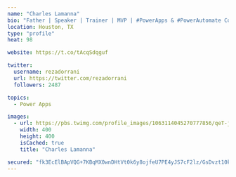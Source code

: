 ```yaml
---
name: "Charles Lamanna"
bio: "Father | Speaker | Trainer | MVP | #PowerApps & #PowerAutomate Community Super User | YouTuber Right-pointing triangle http://youtube.com/c/rezadorrani | Learn - Share - Clockwise rightwards and leftwards open circle arrows"
location: Houston, TX
type: "profile"
heat: 98

website: https://t.co/tAcqSdqguf

twitter:
  username: rezadorrani
  url: https://twitter.com/rezadorrani
  followers: 2487

topics:
  - Power Apps

images:
  - url: https://pbs.twimg.com/profile_images/1063114045270777856/qeT-jpWr_400x400.jpg
    width: 400
    height: 400
    isCached: true
    title: "Charles Lamanna"

secured: "fk3EcElBApVQG+7KBqMX0wnDHtVt0k6y8ojfeU7PE4yJS7cF2lz/GsDvzt10k7GGxd54G1GoUOMkTWpkA1t3bEKcIeqh7VFcIKVto6HK9+7P/wzVg58BMrvorsh8yqf8HupsXie1dfzYqvJcZjob1snW6q0Z4P8NR5eM71tEXYq8EDk5HCf0m7VyDiome2tfbspQWWSmSxJtZAg39jzuPhgJXvwDvtqVwOH9Pl7wnVqwmkudi2jraL1UZ3/D4sXYHS0B1yIGPSgmLbP2Xe7Z0V4qGipsWxaEUogxnDXcJ4GLCEGTw69GGaHLhOAAOa34AleF95W/IiTigqJM85iMF3sSvrWCv2ys2mqSkkWbDoFshahyumnRCTHKBPviDHNnfOL5xZ3tVA3ks7++OfwKHe7UwHYsa+4v4ScuLRD1pyQ=;cKQobeE1bWUqHZfQZ3S4iw=="
---
```


